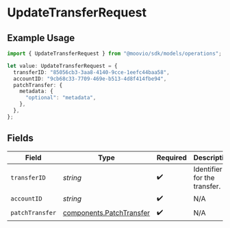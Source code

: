 # UpdateTransferRequest

## Example Usage

```typescript
import { UpdateTransferRequest } from "@moovio/sdk/models/operations";

let value: UpdateTransferRequest = {
  transferID: "85056cb3-3aa8-4140-9cce-1eefc44baa58",
  accountID: "9cb68c33-7709-469e-b513-4d8f414fbe94",
  patchTransfer: {
    metadata: {
      "optional": "metadata",
    },
  },
};
```

## Fields

| Field                                                                | Type                                                                 | Required                                                             | Description                                                          |
| -------------------------------------------------------------------- | -------------------------------------------------------------------- | -------------------------------------------------------------------- | -------------------------------------------------------------------- |
| `transferID`                                                         | *string*                                                             | :heavy_check_mark:                                                   | Identifier for the transfer.                                         |
| `accountID`                                                          | *string*                                                             | :heavy_check_mark:                                                   | N/A                                                                  |
| `patchTransfer`                                                      | [components.PatchTransfer](../../models/components/patchtransfer.md) | :heavy_check_mark:                                                   | N/A                                                                  |